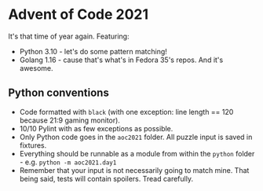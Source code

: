 # Advent of Code 2021

It's that time of year again. Featuring:

* Python 3.10 - let's do some pattern matching!
* Golang 1.16 - cause that's what's in Fedora 35's repos. And it's awesome.

## Python conventions
* Code formatted with `black` (with one exception: line length == 120 because 21:9 gaming monitor).
* 10/10 Pylint with as few exceptions as possible.
* Only Python code goes in the `aoc2021` folder. All puzzle input is saved in fixtures.
* Everything should be runnable as a module from within the `python` folder - e.g. `python -m aoc2021.day1`
* Remember that your input is not necessarily going to match mine. That being said, tests will contain spoilers. Tread carefully.